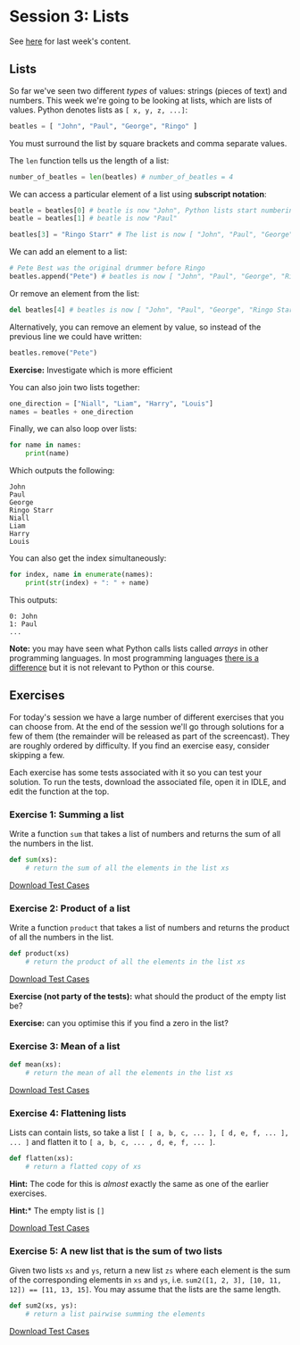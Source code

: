 # Session 3: Lists

See [here][s2notes] for last week's content.

[s2notes]: https://github.com/oxcompsoc/learntocode/tree/master/session2

## Lists

So far we've seen two different *types* of values: strings (pieces of text) and
numbers. This week we're going to be looking at lists, which are lists of
values. Python denotes lists as `[ x, y, z, ...]`:

```python
beatles = [ "John", "Paul", "George", "Ringo" ]
```

You must surround the list by square brackets and comma separate values.

The `len` function tells us the length of a list:

```python
number_of_beatles = len(beatles) # number_of_beatles = 4
```

We can access a particular element of a list using **subscript notation**:

```python
beatle = beatles[0] # beatle is now "John", Python lists start numbering at 0
beatle = beatles[1] # beatle is now "Paul"

beatles[3] = "Ringo Starr" # The list is now [ "John", "Paul", "George", "Ringo Starr" ]
```

We can add an element to a list:

```python
# Pete Best was the original drummer before Ringo
beatles.append("Pete") # beatles is now [ "John", "Paul", "George", "Ringo Starr", "Pete"]
```

Or remove an element from the list:

```python
del beatles[4] # beatles is now [ "John", "Paul", "George", "Ringo Starr" ]
```

Alternatively, you can remove an element by value, so instead of the previous
line we could have written:

```python
beatles.remove("Pete")
```

**Exercise:** Investigate which is more efficient

You can also join two lists together:

```python
one_direction = ["Niall", "Liam", "Harry", "Louis"]
names = beatles + one_direction
```

Finally, we can also loop over lists:

```python
for name in names:
    print(name)
```

Which outputs the following:

```
John
Paul
George
Ringo Starr
Niall
Liam
Harry
Louis
```

You can also get the index simultaneously:

```python
for index, name in enumerate(names): 
    print(str(index) + ": " + name)
```

This outputs:

```
0: John
1: Paul
...
```

**Note:** you may have seen what Python calls lists called *arrays* in other
programming languages. In most programming languages [there is a
difference][listvsarray] but it is not relevant to Python or this course.

[listvsarray]: https://www.quora.com/What-is-the-difference-between-an-array-a-list-and-a-linked-list/answer/Gregory-Schoenmakers?share=ccf41042&srid=RsVE

## Exercises

For today's session we have a large number of different exercises that you can
choose from. At the end of the session we'll go through solutions for a few of
them (the remainder will be released as part of the screencast). They are
roughly ordered by difficulty. If you find an exercise easy, consider skipping
a few.

Each exercise has some tests associated with it so you can test your solution.
To run the tests, download the associated file, open it in IDLE, and edit the
function at the top.

### Exercise 1: Summing a list

Write a function `sum` that takes a list of numbers and returns the sum of all
the numbers in the list.

```python
def sum(xs):
    # return the sum of all the elements in the list xs
```

[Download Test Cases][exercise1]

### Exercise 2: Product of a list

Write a function `product` that takes a list of numbers and returns the product of all the numbers in the list.

```python
def product(xs)
    # return the product of all the elements in the list xs
```

[Download Test Cases][exercise2]

**Exercise (not party of the tests):** what should the product of the empty list be?

**Exercise:** can you optimise this if you find a zero in the list?

### Exercise 3: Mean of a list

```python
def mean(xs):
    # return the mean of all the elements in the list xs
```

[Download Test Cases][exercise3]


### Exercise 4: Flattening lists

Lists can contain lists, so take a list `[ [ a, b, c, ... ], [ d, e, f, ... ],
... ]` and flatten it to `[ a, b, c, ... , d, e, f, ... ]`.

```python
def flatten(xs):
    # return a flatted copy of xs
```

**Hint:** The code for this is *almost* exactly the same as one of the earlier exercises.

**Hint:*** The empty list is `[]`

[Download Test Cases][exercise4]

### Exercise 5: A new list that is the sum of two lists

Given two lists `xs` and `ys`, return a new list `zs` where each element is the sum of the corresponding elements in `xs` and `ys`, i.e. `sum2([1, 2, 3], [10, 11, 12]) == [11, 13, 15]`. You may assume that the lists are the same length.

```python
def sum2(xs, ys):
    # return a list pairwise summing the elements
```

[Download Test Cases][exercise5]

[exercise1]: https://raw.githubusercontent.com/oxcompsoc/learntocode/master/session3/exercise1.py
[exercise2]: https://raw.githubusercontent.com/oxcompsoc/learntocode/master/session3/exercise2.py
[exercise3]: https://raw.githubusercontent.com/oxcompsoc/learntocode/master/session3/exercise3.py
[exercise4]: https://raw.githubusercontent.com/oxcompsoc/learntocode/master/session3/exercise4.py
[exercise5]: https://raw.githubusercontent.com/oxcompsoc/learntocode/master/session3/exercise5.py
